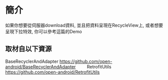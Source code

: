 簡介
======

如果你想要從伺服器download資料, 並且把資料呈現在RecycleView上, 或者想要呈現下拉特效, 你可以參考這篇的Demo

取材自以下資源
--------
BaseRecyclerAndAdapter
https://github.com/open-android/BaseRecyclerAndAdapter     
    
RetrofitUtils  
https://github.com/open-android/RetrofitUtils
  





